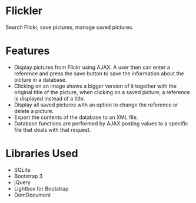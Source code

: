 # Flickler
Search Flickr, save pictures, manage saved pictures.

# Features
- Display pictures from Flickr using AJAX. A user then can enter a reference and press the save button to save the information about the picture in a database.
- Clicking on an image shows a bigger version of it together with the original title of the picture, when clicking on a saved picture, a reference is displayed instead of a title.
- Display all saved pictures with an option to change the reference or delete a picture.
- Export the contents of the database to an XML file.
- Database functions are performed by AJAX posting values to a specific file that deals
with that request.

# Libraries Used
- SQLite
- Bootstrap 3
- jQuery
- Lightbox for Bootstrap
- DomDocument
